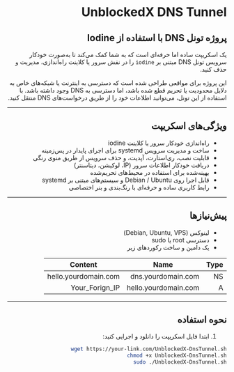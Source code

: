 <div dir="rtl">

<!-- اگر لوگوی اختصاصی دارید اینجا قرار دهید -->
<!-- ![UnblockedX](https://your-logo-link.com/logo.png) -->

# UnblockedX DNS Tunnel

## پروژه تونل DNS با استفاده از Iodine

یک اسکریپت ساده اما حرفه‌ای است که به شما کمک می‌کند تا به‌صورت خودکار سرویس تونل DNS مبتنی بر `iodine` را در نقش سرور یا کلاینت راه‌اندازی، مدیریت و حذف کنید.

این پروژه برای مواقعی طراحی شده است که دسترسی به اینترنت یا شبکه‌های خاص به دلایل محدودیت یا تحریم قطع شده باشد، اما دسترسی به DNS وجود داشته باشد. با استفاده از این تونل، می‌توانید اطلاعات خود را از طریق درخواست‌های DNS منتقل کنید.

<!-- اگر ویدیو آموزشی یا آموزش اختصاصی دارید، اینجا جایگزین کنید -->
<!-- <p align="center">
  <a href="https://youtu.be/QpYZnoYaTRc?si=11YCJNwi8bHGdWda">
    🎥 مشاهده آموزش ویدیویی  
  </a>
</p> -->

---

## ویژگی‌های اسکریپت

- راه‌اندازی خودکار سرور یا کلاینت iodine
- ساخت و مدیریت سرویس systemd برای اجرای پایدار در پس‌زمینه
- قابلیت نصب، ری‌استارت، آپدیت، و حذف سرویس از طریق منوی رنگی
- دریافت خودکار اطلاعات سرور (IP، لوکیشن، دیتاسنتر)
- بهینه‌شده برای استفاده در محیط‌های تحریم‌شده
- قابل اجرا روی Debian / Ubuntu و سیستم‌های مبتنی بر systemd
- رابط کاربری ساده و حرفه‌ای با رنگ‌بندی و بنر اختصاصی

---

## پیش‌نیازها

- لینوکس (Debian, Ubuntu, VPS)
- دسترسی root یا sudo
- یک دامین و ساخت رکوردهای زیر

| Type | Name                 | Content                |
|------|----------------------|------------------------|
| NS   | dns.yourdomain.com   | hello.yourdomain.com   |
| A    | hello.yourdomain.com | Your_Forign_IP         |

---

## نحوه استفاده

1. ابتدا فایل اسکریپت را دانلود و اجرایی کنید:

```bash
wget https://your-link.com/UnblockedX-DnsTunnel.sh
chmod +x UnblockedX-DnsTunnel.sh
sudo ./UnblockedX-DnsTunnel.sh
